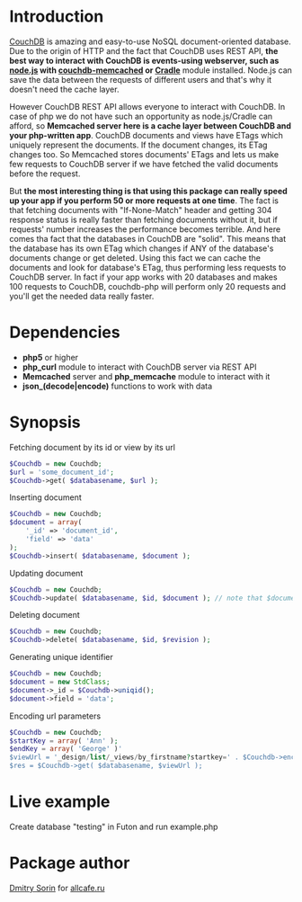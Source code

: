 Introduction
============

[CouchDB](http://couchdb.apache.org/) is amazing and easy-to-use NoSQL document-oriented database. Due to the origin of HTTP and the fact that CouchDB uses REST API, **the best way to interact with CouchDB is events-using webserver, such as [node.js](http://nodejs.org) with [couchdb-memcached](https://npmjs.org/package/couchdb-memcached) or [Cradle](https://github.com/cloudhead/cradle)** module installed. Node.js can save the data between the requests of different users and that's why it doesn't need the cache layer.

However CouchDB REST API allows everyone to interact with CouchDB. In case of php we do not have such an opportunity as node.js/Cradle can afford, so **Memcached server here is a cache layer between CouchDB and your php-written app**. CouchDB documents and views have ETags which uniquely represent the documents. If the document changes, its ETag changes too. So Memcached stores documents' ETags and lets us make few requests to CouchDB server if we have fetched the valid documents before the request.

But **the most interesting thing is that using this package can really speed up your app if you perform 50 or more requests at one time**. The fact is that fetching documents with "If-None-Match" header and getting 304 response status is really faster than fetching documents without it, but if requests' number increases the performance becomes terrible. And here comes tha fact that the databases in CouchDB are "solid". This means that the database has its own ETag which changes if ANY of the database's documents change or get deleted. Using this fact we can cache the documents and look for database's ETag, thus performing less requests to CouchDB server. In fact if your app works with 20 databases and makes 100 requests to CouchDB, couchdb-php will perform only 20 requests and you'll get the needed data really faster.

Dependencies
============

* **php5** or higher
* **php_curl** module to interact with CouchDB server via REST API
* **Memcached** server and **php_memcache** module to interact with it
* **json_(decode|encode)** functions to work with data

Synopsis
========

Fetching document by its id or view by its url

``` php
$Couchdb = new Couchdb;
$url = 'some_document_id';
$Couchdb->get( $databasename, $url );
```

Inserting document

``` php
$Couchdb = new Couchdb;
$document = array(
	'_id' => 'document_id',
	'field' => 'data'
);
$Couchdb->insert( $databasename, $document );
```

Updating document

``` php
$Couchdb = new Couchdb;
$Couchdb->update( $databasename, $id, $document ); // note that $document must have "_rev" field
```

Deleting document

``` php
$Couchdb = new Couchdb;
$Couchdb->delete( $databasename, $id, $revision );
```

Generating unique identifier

``` php
$Couchdb = new Couchdb;
$document = new StdClass;
$document->_id = $Couchdb->uniqid();
$document->field = 'data';
```

Encoding url parameters

``` php
$Couchdb = new Couchdb;
$startKey = array( 'Ann' );
$endKey = array( 'George' )'
$viewUrl = '_design/list/_views/by_firstname?startkey=' . $Couchdb->encode( $startKey ) . '&endkey=' . $Couchdb->encode( $endKey );
$res = $Couchdb->get( $databasename, $viewUrl );
```

Live example
=============

Create database "testing" in Futon and run example.php

Package author
==============

[Dmitry Sorin](http://www.staypositive.ru) for [allcafe.ru](http://allcafe.ru)
